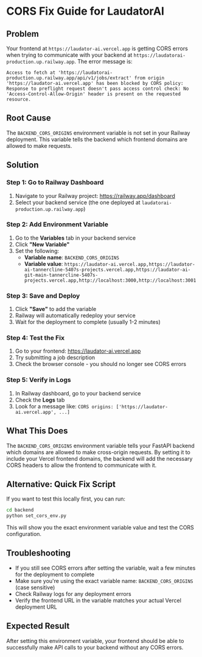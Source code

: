 # CORS Fix Guide for LaudatorAI

## Problem
Your frontend at `https://laudator-ai.vercel.app` is getting CORS errors when trying to communicate with your backend at `https://laudatorai-production.up.railway.app`. The error message is:

```
Access to fetch at 'https://laudatorai-production.up.railway.app/api/v1/jobs/extract' from origin 'https://laudator-ai.vercel.app' has been blocked by CORS policy: Response to preflight request doesn't pass access control check: No 'Access-Control-Allow-Origin' header is present on the requested resource.
```

## Root Cause
The `BACKEND_CORS_ORIGINS` environment variable is not set in your Railway deployment. This variable tells the backend which frontend domains are allowed to make requests.

## Solution

### Step 1: Go to Railway Dashboard
1. Navigate to your Railway project: https://railway.app/dashboard
2. Select your backend service (the one deployed at `laudatorai-production.up.railway.app`)

### Step 2: Add Environment Variable
1. Go to the **Variables** tab in your backend service
2. Click **"New Variable"**
3. Set the following:
   - **Variable name**: `BACKEND_CORS_ORIGINS`
   - **Variable value**: `https://laudator-ai.vercel.app,https://laudator-ai-tannercline-5407s-projects.vercel.app,https://laudator-ai-git-main-tannercline-5407s-projects.vercel.app,http://localhost:3000,http://localhost:3001`

### Step 3: Save and Deploy
1. Click **"Save"** to add the variable
2. Railway will automatically redeploy your service
3. Wait for the deployment to complete (usually 1-2 minutes)

### Step 4: Test the Fix
1. Go to your frontend: https://laudator-ai.vercel.app
2. Try submitting a job description
3. Check the browser console - you should no longer see CORS errors

### Step 5: Verify in Logs
1. In Railway dashboard, go to your backend service
2. Check the **Logs** tab
3. Look for a message like: `CORS origins: ['https://laudator-ai.vercel.app', ...]`

## What This Does
The `BACKEND_CORS_ORIGINS` environment variable tells your FastAPI backend which domains are allowed to make cross-origin requests. By setting it to include your Vercel frontend domains, the backend will add the necessary CORS headers to allow the frontend to communicate with it.

## Alternative: Quick Fix Script
If you want to test this locally first, you can run:
```bash
cd backend
python set_cors_env.py
```

This will show you the exact environment variable value and test the CORS configuration.

## Troubleshooting
- If you still see CORS errors after setting the variable, wait a few minutes for the deployment to complete
- Make sure you're using the exact variable name: `BACKEND_CORS_ORIGINS` (case sensitive)
- Check Railway logs for any deployment errors
- Verify the frontend URL in the variable matches your actual Vercel deployment URL

## Expected Result
After setting this environment variable, your frontend should be able to successfully make API calls to your backend without any CORS errors.
